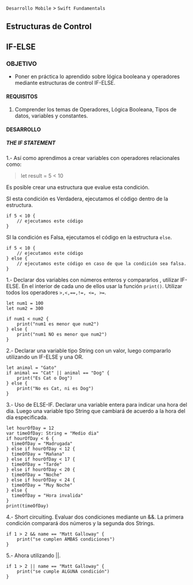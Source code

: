 
`Desarrollo Mobile` > `Swift Fundamentals`


## Estructuras de Control
## IF-ELSE

### OBJETIVO

- Poner en práctica lo aprendido sobre lógica booleana y operadores mediante estructuras de control IF-ELSE.

#### REQUISITOS

1. Comprender los temas de Operadores, Lógica Booleana, Tipos de datos, variables y constantes.

#### DESARROLLO

##### THE IF STATEMENT

1.- Así como aprendimos a crear variables con operadores relacionales como:

> let result = 5 < 10

Es posible crear una estructura que evalue esta condición.

SI esta condición es Verdadera, ejecutamos el código dentro de la estructura.

```
if 5 < 10 {
	// ejecutamos este código
}
```

SI la condición es Falsa, ejecutamos el código en la estructura `else`.

```
if 5 < 10 {
	// ejecutamos este código
} else {
	// ejecutamos este código en caso de que la condición sea falsa.
}
```

1.- Declarar dos variables con números enteros y compararlos , utilizar IF-ELSE. En el interior de cada uno de ellos usar la función `print()`. Utilizar todos los operadores `>,<,==,!=, <=, >=`.

```
let num1 = 100
let num2 = 300

if num1 < num2 {
	print("num1 es menor que num2")
} else {
	print("num1 NO es menor que num2")
}
```

2.- Declarar una variable tipo String con un valor, luego compararlo utilizando un IF-ELSE y una OR.

```
let animal = "Gato"
if animal == "Cat" || animal == "Dog" {
	print("Es Cat o Dog")
} else {
	print("No es Cat, ni es Dog")
}
```

3.- Uso de ELSE-IF.
Declarar una variable entera para indicar una hora del dia. Luego una variable tipo String que cambiará de acuerdo a la hora del día especificada.

```
let hourOfDay = 12
var timeOfDay: String = "Medio dia"
if hourOfDay < 6 {
  timeOfDay = "Madrugada"
} else if hourOfDay < 12 {
  timeOfDay = "Mañana"
} else if hourOfDay < 17 {
  timeOfDay = "Tarde"
} else if hourOfDay < 20 {
  timeOfDay = "Noche"
} else if hourOfDay < 24 {
  timeOfDay = "Muy Noche"
} else {
  timeOfDay = "Hora invalida"
}
print(timeOfDay)
```

4.- Short circuiting. Evaluar dos condiciones mediante un &&. La primera condición comparará dos números y la segunda dos Strings.

```
if 1 > 2 && name == "Matt Galloway" {
	print("se cumplen AMBAS condiciones")
}
```

5.- Ahora utilizando ||.

```
if 1 > 2 || name == "Matt Galloway" {
	print("se cumple ALGUNA condición")
}
```